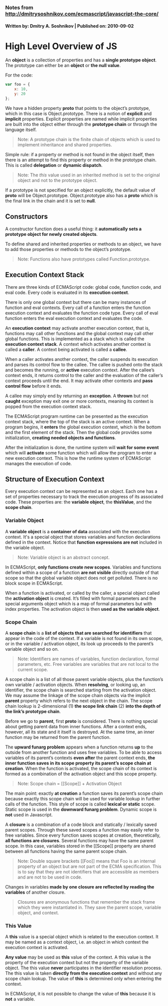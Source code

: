 ### Notes from http://dmitrysoshnikov.com/ecmascript/javascript-the-core/
#### Written by: Dmitry A. Soshnikov | Published on: 2010-09-02

# High Level Overview of JS

An __object__ is a collection of properties and has a __single prototype object__. The prototype can either be an __object__ or __the null value__.

For the code:
```javascript 
var foo = {
    x: 10,
    y: 20
};
```

We have a hidden property __proto__ that points to the object’s prototype, which in this case is Object.prototype. There is a notion of __explicit__ and __implicit__ properties. Explicit properties are named while implicit properties are built into the object either through the __prototype chain__ or through the language itself. 

> Note: A prototype chain is the finite chain of objects which is used to implement inheritance and shared properties.

Simple rule: if a property or method is not found in the object itself, then there is an attempt to find this property or method in the prototype chain. This is called __delegation__ or __dynamic dispatch__.

> Note: The _this_ value used in an inherited method is set to the original object and not to the prototype object.

If a prototype is not specified for an object explicitly, the default value of __proto__ will be Object.prototype. Object.prototype also has a __proto__ which is the final link in the chain and it is set to __null__.

## Constructors

A constructor function does a useful thing: it __automatically sets a prototype object for newly created objects__. 

To define shared and inherited properties or methods to an object, we have to add those properties or methods to the object’s prototype.

> Note: Functions also have prototypes called Function.prototype.

## Execution Context Stack

There are three kinds of ECMAScript code: global code, function code, and eval code. Every code is evaluated in its __execution context__.

There is only one global context but there can be many instances of function and eval contexts. Every call of a function enters the function execution context and evaluates the function code type. Every call of eval function enters the eval execution context and evaluates the code.

An __execution context__ may activate another execution context, that is, functions may call other functions and the global context may call other global functions. This is implemented as a stack which is called the __execution context stack__. A context which activates another context is called a __caller__. A context being activated is called a __callee__.

When a caller activates another context, the caller suspends its execution and parses its control flow to the callee. The callee is pushed onto the stack and becomes the running, or __active__ execution context. After the callee’s context ends, it returns control to the caller and the evaluation of the caller’s context proceeds until the end. It may activate other contexts and __pass control flow__ before it ends.

A callee may simply end by returning an __exception__. A __thrown__ but not __caught__ exception may exit one or more contexts, meaning its context is popped from the execution context stack.

The ECMAScript program runtime can be presented as the execution context stack, where the top of the stack is an active context. When a program begins, it __enters__ the global execution context, which is the bottom and the first element of the stack. Then the global code provides some initialization, __creating needed objects and functions__.

After the initialization is done, the runtime system will __wait for some event__ which will __activate__ some function which will allow the program to enter a new execution context. This is how the runtime system of ECMAScript manages the execution of code.

## Structure of Execution Context

Every execution context can be represented as an object. Each one has a set of properties necessary to track the execution progress of its associated code. These properties are: the __variable object__, the __thisValue__, and the __scope chain__.

### Variable Object

A __variable object__ is a __container of data__ associated with the execution context. It's a special object that stores variables and function declarations defined in the context. Notice that __function expressions are not__ included in the variable object. 

> Note: Variable object is an abstract concept.

In ECMAScript, __only functions create new scopes__. Variables and functions defined within a scope of a function __are not visible__ directly outside of that scope so that the global variable object does not get polluted. There is no block scope in ECMAScript. 

When a function is activated, or called by the caller, a special object called the __activation object__ is created. It’s filled with formal parameters and the special arguments object which is a map of formal parameters but with index properties. The activation object is then __used as the variable object__.

### Scope Chain

A __scope chain__ is a __list of objects that are searched for identifiers__ that appear in the code of the context. If a variable is not found in its own scope, or in the variable / activation object, its look up proceeds to the parent’s variable object and so on.

> Note: Identifiers are names of variables, function declaration, formal parameters, etc. Free variables are variables that are not local to the current scope.

A scope chain is a list of all those parent variable objects, plus the function’s own variable / activation objects. When __resolving__, or looking up, an identifier, the scope chain is searched starting from the activation object. We may assume the linkage of the scope chain objects via the implicit __parent__ property which refers to the next object in the chain. The scope chain lookup is 2-dimensional (1) __the scope link chain__ (2) __into the depth of the link’s prototype chain__.

Before we go to __parent__, first __proto__ is considered. There is nothing special about getting parent data from inner functions. After a context ends, however, all its state and it itself is destroyed. At the same time, an inner function may be returned from the parent function. 

The __upward funarg problem__ appears when a function returns __up__ to the outside from another function and uses free variables. To be able to access variables of its parent’s contexts __even after__ the parent context ends, __the inner function saves in its scope property its parent’s scope chain at creation__. When the function is activated, the scope chain of its context is formed as a combination of the activation object and this scope property. 

> Note: Scope chain = [[Scope]] + Activation Object

The main point: exactly __at creation__ a function saves its parent’s scope chain because exactly this scope chain will be used for variable lookup in further calls of the function. This style of scope is called __lexical or static__ scope. Static scope is used in the __downward funarg problem__. Dynamic scope is __not__ used in Javascript.

A __closure__ is a combination of a code block and statically / lexically saved parent scopes. Through these saved scopes a function may easily refer to free variables. Since every function saves scopes at creation, theoretically, __all functions are closures__. Several functions may have the same parent scope. In this case, variables stored in the [[Scope]] property are shared between all functions having the same parent scope chain. 

> Note: Double square brackets [[Foo]] means that Foo is an internal property of an object but are not part of the ECMA specification. This is to say that they are not identifiers that are accessible as members and are not to be used in code.

Changes in variables __made by one closure are reflected by reading the variables__ of another closure. 

> Closures are anonymous functions that remember the stack frame which they were instantiated in. They save the parent scope, variable object, and context.

### This Value

A __this__ value is a special object which is related to the execution context. It may be named as a context object, i.e. an object in which context the execution context is activated.

__Any value__ may be used as __this__ value of the context. A this value is the property of the execution context but not the property of the variable object. The this value __never__ participates in the identifier resolution process. The this value is taken __directly from the execution context__ and without any scope chain lookup. The value of __this__ is determined only when entering the context. 

In ECMAScript, it is not possible to change the value of __this__ because it is __not__ a variable.


